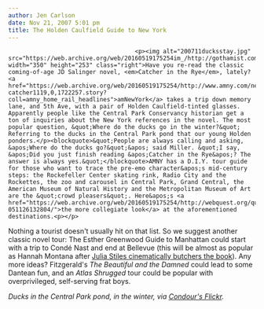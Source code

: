 ```yaml
---
author: Jen Carlson
date: Nov 21, 2007 5:01 pm
title: The Holden Caulfield Guide to New York
---
```


	
										<p><img alt="200711ducksstay.jpg" src="https://web.archive.org/web/20160519175254im_/http://gothamist.com/attachments/arts_jen/200711ducksstay.jpg" width="350" height="253" class="right">Have you re-read the classic coming-of-age JD Salinger novel, <em>Catcher in the Rye</em>, lately? <a href="https://web.archive.org/web/20160519175254/http://www.amny.com/news/local/am-catcher1119,0,1722257.story?coll=amny_home_rail_headlines">amNewYork</a> takes a trip down memory lane, and 5th Ave, with a pair of Holden Caulfield-tinted glasses. Apparently people like the Central Park Conservancy historian get a ton of inquiries about the New York references in the novel. The most popular question, &quot;Where do the ducks go in the winter?&quot; Referring to the ducks in the Central Park pond that our young Holden ponders.</p><blockquote>&quot;People are always calling and asking, &apos;Where do the ducks go?&quot;&apos; said Miller. &quot;I say, &apos;Did you just finish reading &apos;Catcher in the Rye&apos;? The answer is always yes.&quot;</blockquote>AMNY has a D.I.Y. tour guide for those who want to trace the pre-emo character&apos;s mid-century steps: the Rockefeller Center skating rink, Radio City and the Rockettes, the zoo and carousel in Central Park, Grand Central, the American Museum of Natural History and the Metropolitan Museum of Art are the &quot;crowd pleasers&quot;. Here&apos;s <a href="https://web.archive.org/web/20160519175254/http://webquest.org/questgarden/lessons/10733-051126132804/">the more collegiate look</a> at the aforementioned destinations.<p></p>

<p>Nothing a tourist doesn&apos;t usually hit on that list. So we suggest another classic novel tour: The Esther Greenwood Guide to Manhattan could start with a trip to Cond&#xE9; Nast and end at Bellevue (this will be almost as popular as Hannah Montana after <a href="https://web.archive.org/web/20160519175254/http://gothamist.com/2007/04/26/bell_jar.php">Julia Stiles cinematically butchers the book</a>). Any more ideas? Fitzgerald&apos;s <em>The Beautiful and the Damned</em> could lead to some Dantean fun, and an <em>Atlas Shrugged</em> tour could be popular with overprivileged, self-serving frat boys. </p>

<p><em>Ducks in the Central Park pond, in the winter, via <a href="https://web.archive.org/web/20160519175254/http://www.flickr.com/photos/condour/98893863">Condour&apos;s Flickr</a>.</em></p>					
										
									
				